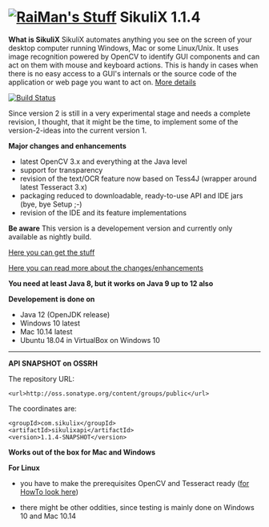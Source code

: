 [![RaiMan's Stuff](https://raw.github.com/RaiMan/SikuliX-2014-Docs/master/src/main/resources/docs/source/RaiManStuff64.png)](http://sikulix.com) SikuliX 1.1.4
============

**What is SikuliX** SikuliX automates anything you see on the screen of your desktop computer 
running Windows, Mac or some Linux/Unix. It uses image recognition powered by OpenCV to identify 
GUI components and can act on them with mouse and keyboard actions.
This is handy in cases when there is no easy access to a GUI's internals or 
the source code of the application or web page you want to act on. [More details](http://sikulix.com)

[![Build Status](https://travis-ci.org/RaiMan/SikuliX1.svg?branch=master)](https://travis-ci.org/RaiMan/SikuliX1)

Since version 2 is still in a very experimental stage and needs a complete revision, I thought, that it might be the
time, to implement some of the version-2-ideas into the current version 1.

**Major changes and enhancements**
 - latest OpenCV 3.x and everything at the Java level
 - support for transparency
 - revision of the text/OCR feature now based on Tess4J (wrapper around latest Tesseract 3.x)
 - packaging reduced to downloadable, ready-to-use API and IDE jars (bye, bye Setup ;-) 
 - revision of the IDE and its feature implementations
 
 **Be aware**
 This version is a developement version and currently only available as nightly build.
 
[Here you can get the stuff](https://raiman.github.io/SikuliX1/downloads.html) 

[Here you can read more about the changes/enhancements](https://sikulix-2014.readthedocs.io/en/latest/news.html)

**You need at least Java 8, but it works on Java 9 up to 12 also**

**Developement is done on**

 - Java 12 (OpenJDK release)
 - Windows 10 latest
 - Mac 10.14 latest
 - Ubuntu 18.04 in VirtualBox on Windows 10

<hr>

**API SNAPSHOT on OSSRH**<br>

The repository URL:<br>
```
<url>http://oss.sonatype.org/content/groups/public</url>
```

The coordinates are:
```
<groupId>com.sikulix</groupId>
<artifactId>sikulixapi</artifactId>
<version>1.1.4-SNAPSHOT</version>
```

**Works out of the box for Mac and Windows**

**For Linux** 

 - you have to make the prerequisites OpenCV and Tesseract ready ([for HowTo look here](https://sikulix-2014.readthedocs.io/en/latest/newslinux.html#version-1-1-4-special-for-linux-people))

 - there might be other oddities, since testing is mainly done on Windows 10 and Mac 10.14
